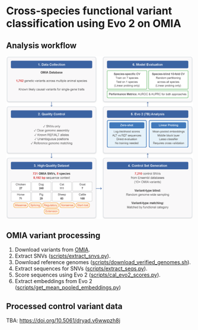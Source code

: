 # Cross-species functional variant classification using Evo 2 on OMIA

## Analysis workflow
![Analysis Workflow](figures/analysis_workflow.png)

## OMIA variant processing
1. Download variants from [OMIA](https://www.omia.org/results/?search_type=advanced&result_type=variant&singlelocus=yes&characterised=yes).
2. Extract SNVs ([scripts/extract_snvs.py](scripts/extract_snvs.py)).
3. Download reference genomes ([scripts/download_verified_genomes.sh](scripts/download_verified_genomes.sh)).
4. Extract sequences for SNVs ([scripts/extract_seqs.py](scripts/extract_seqs.py)).
5. Score sequences using Evo 2 ([scripts/cal_evo2_scores.py](scripts/cal_evo2_scores.py)).
6. Extract embeddings from Evo 2 ([scripts/get_mean_pooled_embeddings.py](scripts/get_mean_pooled_embeddings.py))

## Processed control variant data
TBA: https://doi.org/10.5061/dryad.v6wwpzh8j
